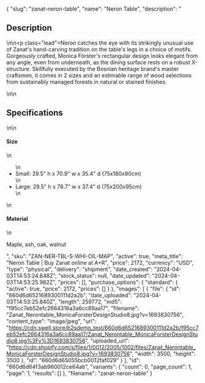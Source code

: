 {
  "slug": "zanat-neron-table",
  "name": "Neron Table",
  "description": "<h2>Description</h2>\n<!-- split -->\n<p class=\"lead\">Neron catches the eye with its strikingly unusual use of Zanat's hand-carving tradition on the table's legs in a choice of motifs. Gorgeously crafted, Monica Förster's rectangular design looks elegant from any angle, even from underneath, as the dining surface rests on a robust X-structure. Skillfully executed by the Bosnian heritage brand's master craftsmen, it comes in 2 sizes and an estimable range of wood selections from sustainably managed forests in natural or stained finishes. </p>\n<!-- split -->\n<h2>Specifications</h2>\n<!-- split -->\n<h4>Size</h4>\n<ul>\n<li>Small: 29.5\" h x 70.9\" w x 35.4\" d (75x180x90cm)</li>\n<li>Large: 29.5\" h x 78.7\" w x 37.4\" d (75x200x95cm)</li>\n</ul>\n<h4>Material</h4>\n<p>Maple, ash, oak, walnut</p>",
  "sku": "ZAN-NER-TBL-S-WHI-OIL-MAP",
  "active": true,
  "meta_title": "Neron Table | Buy Zanat online at A+R",
  "price": 2172,
  "currency": "USD",
  "type": "physical",
  "delivery": "shipment",
  "date_created": "2024-04-03T14:53:24.648Z",
  "stock_status": null,
  "date_updated": "2024-04-03T14:53:25.982Z",
  "prices": [],
  "purchase_options": {
    "standard": {
      "active": true,
      "price": 2172,
      "prices": []
    }
  },
  "images": [
    {
      "file": {
        "id": "660d6d6521689300111d2a2b",
        "date_uploaded": "2024-04-03T14:53:25.840Z",
        "length": 259772,
        "md5": "f95cc7eb52efc2664316a3a6cc89aa17",
        "filename": "Zanat_Nerontable_MonicaForsterDesignStudio8.jpg?v=1693830756",
        "content_type": "image/jpeg",
        "url": "https://cdn.swell.store/b2sdemo_test/660d6d6521689300111d2a2b/f95cc7eb52efc2664316a3a6cc89aa17/Zanat_Nerontable_MonicaForsterDesignStudio8.jpg%3Fv%3D1693830756",
        "uploaded_url": "https://cdn.shopify.com/s/files/1/0012/2005/1002/files/Zanat_Nerontable_MonicaForsterDesignStudio8.jpg?v=1693830756",
        "width": 3500,
        "height": 3500
      },
      "id": "660d6d65055bcb0012faf029"
    }
  ],
  "id": "660d6d64f3ab960012ce64ab",
  "variants": {
    "count": 0,
    "page_count": 1,
    "page": 1,
    "results": []
  },
  "filename": "zanat-neron-table"
}